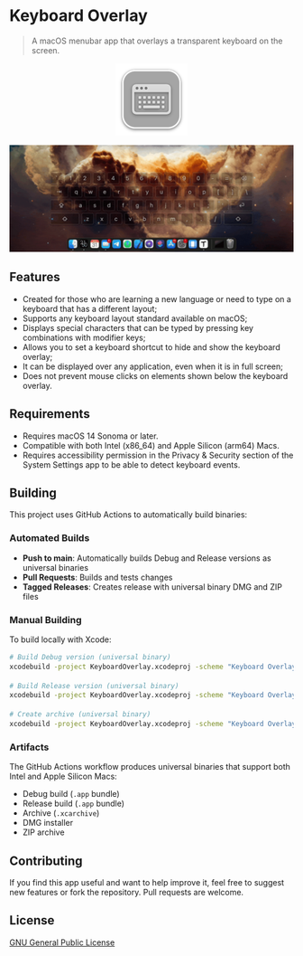# Keyboard Overlay

> A macOS menubar app that overlays a transparent keyboard on the screen.

<p align="center"><img src="KeyboardOverlay/Assets.xcassets/AppIcon.appiconset/Keyboard Overlay-256@1x.png" width="128"></p>

<p align="center"><img src="Images/Screen Recording.gif"></p>

## Features

- Created for those who are learning a new language or need to type on a keyboard that has a different layout;
- Supports any keyboard layout standard available on macOS;
- Displays special characters that can be typed by pressing key combinations with modifier keys;
- Allows you to set a keyboard shortcut to hide and show the keyboard overlay;
- It can be displayed over any application, even when it is in full screen;
- Does not prevent mouse clicks on elements shown below the keyboard overlay.

## Requirements

- Requires macOS 14 Sonoma or later.
- Compatible with both Intel (x86_64) and Apple Silicon (arm64) Macs.
- Requires accessibility permission in the Privacy & Security section of the System Settings app to be able to detect keyboard events.

## Building

This project uses GitHub Actions to automatically build binaries:

### Automated Builds
- **Push to main**: Automatically builds Debug and Release versions as universal binaries
- **Pull Requests**: Builds and tests changes  
- **Tagged Releases**: Creates release with universal binary DMG and ZIP files

### Manual Building
To build locally with Xcode:
```bash
# Build Debug version (universal binary)
xcodebuild -project KeyboardOverlay.xcodeproj -scheme "Keyboard Overlay" -configuration Debug ARCHS="x86_64 arm64" build

# Build Release version (universal binary)
xcodebuild -project KeyboardOverlay.xcodeproj -scheme "Keyboard Overlay" -configuration Release ARCHS="x86_64 arm64" build

# Create archive (universal binary)
xcodebuild -project KeyboardOverlay.xcodeproj -scheme "Keyboard Overlay" -configuration Release ARCHS="x86_64 arm64" archive -archivePath KeyboardOverlay.xcarchive
```

### Artifacts
The GitHub Actions workflow produces universal binaries that support both Intel and Apple Silicon Macs:
- Debug build (`.app` bundle) 
- Release build (`.app` bundle) 
- Archive (`.xcarchive`)
- DMG installer
- ZIP archive

## Contributing

If you find this app useful and want to help improve it, feel free to suggest new features or fork the repository. Pull requests are welcome.

## License
[GNU General Public License](LICENSE)